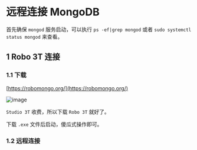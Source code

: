 # 远程连接 MongoDB

首先确保 `mongod` 服务启动，可以执行 `ps -ef|grep mongod` 或者 `sudo systemctl status mongod` 来查看。

## 1 Robo 3T 连接

### 1.1 下载

[https://robomongo.org/](https://robomongo.org/)

![image](https://github.com/TomatoZ7/notes-of-tz/blob/master/nosql/MongoDB/images/mongo_connect_1.jpg)

`Studio 3T` 收费，所以下载 `Robo 3T` 就好了。

下载 `.exe` 文件后启动，傻瓜式操作即可。

### 1.2 远程连接
